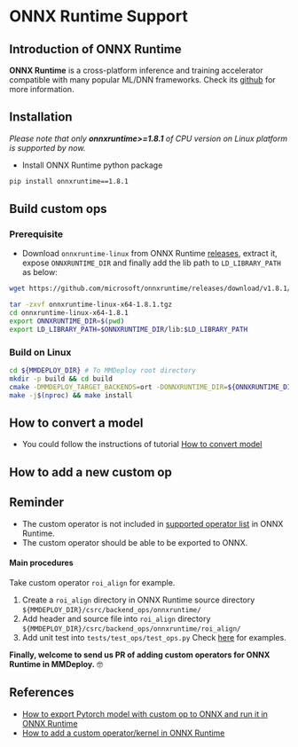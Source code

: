# ONNX Runtime Support

## Introduction of ONNX Runtime

**ONNX Runtime** is a cross-platform inference and training accelerator compatible with many popular ML/DNN frameworks. Check its [github](https://github.com/microsoft/onnxruntime) for more information.

## Installation

*Please note that only **onnxruntime>=1.8.1** of CPU version on Linux platform is supported by now.*

- Install ONNX Runtime python package

```bash
pip install onnxruntime==1.8.1
```

## Build custom ops

### Prerequisite

- Download `onnxruntime-linux` from ONNX Runtime [releases](https://github.com/microsoft/onnxruntime/releases/tag/v1.8.1), extract it, expose `ONNXRUNTIME_DIR` and finally add the lib path to `LD_LIBRARY_PATH` as below:

```bash
wget https://github.com/microsoft/onnxruntime/releases/download/v1.8.1/onnxruntime-linux-x64-1.8.1.tgz

tar -zxvf onnxruntime-linux-x64-1.8.1.tgz
cd onnxruntime-linux-x64-1.8.1
export ONNXRUNTIME_DIR=$(pwd)
export LD_LIBRARY_PATH=$ONNXRUNTIME_DIR/lib:$LD_LIBRARY_PATH
```

### Build on Linux

```bash
cd ${MMDEPLOY_DIR} # To MMDeploy root directory
mkdir -p build && cd build
cmake -DMMDEPLOY_TARGET_BACKENDS=ort -DONNXRUNTIME_DIR=${ONNXRUNTIME_DIR} ..
make -j$(nproc) && make install
```

## How to convert a model

- You could follow the instructions of tutorial [How to convert model](../02-how-to-run/convert_model.md)

## How to add a new custom op

## Reminder

- The custom operator is not included in [supported operator list](https://github.com/microsoft/onnxruntime/blob/master/docs/OperatorKernels.md) in ONNX Runtime.
- The custom operator should be able to be exported to ONNX.

#### Main procedures

Take custom operator `roi_align` for example.

1. Create a `roi_align` directory in ONNX Runtime source directory `${MMDEPLOY_DIR}/csrc/backend_ops/onnxruntime/`
2. Add header and source file into `roi_align` directory `${MMDEPLOY_DIR}/csrc/backend_ops/onnxruntime/roi_align/`
3. Add unit test into `tests/test_ops/test_ops.py`
   Check [here](../../../tests/test_ops/test_ops.py) for examples.

**Finally, welcome to send us PR of adding custom operators for ONNX Runtime in MMDeploy.** :nerd_face:

## References

- [How to export Pytorch model with custom op to ONNX and run it in ONNX Runtime](https://github.com/onnx/tutorials/blob/master/PyTorchCustomOperator/README.md)
- [How to add a custom operator/kernel in ONNX Runtime](https://onnxruntime.ai/docs/reference/operators/add-custom-op.html)
